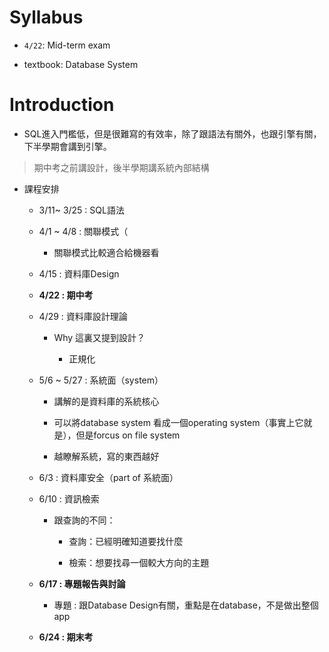 # Syllabus

- `4/22`: Mid-term exam

- textbook: Database System

# Introduction

- SQL進入門檻低，但是很難寫的有效率，除了跟語法有關外，也跟引擎有關，下半學期會講到引擎。

> 期中考之前講設計，後半學期講系統內部結構

- 課程安排

    - 3/11~ 3/25 : SQL語法

    - 4/1 ~ 4/8 : 關聯模式（

        - 關聯模式比較適合給機器看


    - 4/15 : 資料庫Design

    - __4/22 : 期中考__

    - 4/29 : 資料庫設計理論

        - Why 這裏又提到設計？

            - 正規化

    - 5/6 ~ 5/27 : 系統面（system）

        - 講解的是資料庫的系統核心

        - 可以將database system 看成一個operating system（事實上它就是），但是forcus on file system
        
        - 越瞭解系統，寫的東西越好

    - 6/3 : 資料庫安全（part of 系統面）

    - 6/10 : 資訊檢索

        - 跟查詢的不同：

            - 查詢：已經明確知道要找什麼

            - 檢索：想要找尋一個較大方向的主題
    
    - __6/17 : 專題報告與討論__

        - 專題 : 跟Database Design有關，重點是在database，不是做出整個app

    - __6/24 : 期末考__
